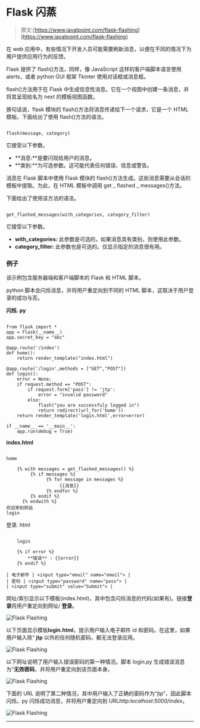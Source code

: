 # Flask 闪蒸

> 原文:[https://www.javatpoint.com/flask-flashing](https://www.javatpoint.com/flask-flashing)

在 web 应用中，有些情况下开发人员可能需要刷新消息，以便在不同的情况下为用户提供应用行为的反馈。

Flask 提供了 flash()方法，同样，像 JavaScript 这样的客户端脚本语言使用 alerts，或者 python GUI 框架 Tkinter 使用对话框或消息框。

flash()方法用于在 Flask 中生成信息性消息。它在一个视图中创建一条消息，并将其呈现给名为 next 的模板视图函数。

换句话说，flask 模块的 flash()方法将消息传递给下一个请求，它是一个 HTML 模板。下面给出了使用 flash()方法的语法。

```

flash(message, category) 

```

它接受以下参数。

*   **消息:**是要闪现给用户的消息。
*   **类别:**为可选参数。这可能代表任何错误、信息或警告。

消息在 Flask 脚本中使用 Flask 模块的 flash()方法生成。这些消息需要从会话的模板中提取。为此，在 HTML 模板中调用 get _ flashed _ messages()方法。

下面给出了使用该方法的语法。

```

get_flashed_messages(with_categories, category_filter)

```

它接受以下参数。

*   **with_categories:** 此参数是可选的，如果消息具有类别，则使用此参数。
*   **category_filter:** 此参数也是可选的。仅显示指定的消息很有用。

### 例子

该示例包含服务器端和客户端脚本的 Flask 和 HTML 脚本。

python 脚本会闪烁消息，并将用户重定向到不同的 HTML 脚本，这取决于用户登录的成功与否。

**闪烁. py**

```

from flask import *
app = Flask(__name__)
app.secret_key = "abc"

@app.route('/index')
def home():
	return render_template("index.html")

@app.route('/login',methods = ["GET","POST"])
def login():
	error = None;
	if request.method == "POST":
		if request.form['pass'] != 'jtp':
			error = "invalid password"
		else:
			flash("you are successfuly logged in")
			return redirect(url_for('home'))
	return render_template('login.html',error=error)

if __name__ == '__main__':
	app.run(debug = True)

```

**index.html**

```

home

	{% with messages = get_flashed_messages() %}
         {% if messages %}
               {% for message in messages %}
               		{{消息}}
               {% endfor %}
         {% endif %}
      {% endwith %}
欢迎来到网站
login

```

登录. html

```

	login

	{% if error %}
		**错误** : {{error}}
	{% endif %}

| 电子邮件 | <input type="email" name="email"> |
| 密码 | <input type="password" name="pass"> |
| <input type="submit" value="Submit"> |

```

网址/索引显示以下模板(index.html)，其中包含闪烁消息的代码(如果有)。链接**登录**将用户重定向到网址/ **登录**。

![Flask Flashing](../Images/ebdf75828eb07c255670d6cb3cd27c06.png)

以下页面显示模板**login.html**，提示用户输入电子邮件 id 和密码。在这里，如果用户输入除“ **jtp** 以外的任何随机密码，都无法登录应用。

![Flask Flashing](../Images/0ae9693bc145d7a8d568b15030bb8052.png)

以下网址说明了用户输入错误密码的第一种情况。脚本 login.py 生成错误消息为“**无效密码**，并将用户重定向到该页面本身。

![Flask Flashing](../Images/59bda9a17eeacd2108f05db2dfde14c2.png)

下面的 URL 说明了第二种情况，其中用户输入了正确的密码作为“jtp”，因此脚本闪烁。py 闪烁成功消息，并将用户重定向到 URL*http:localhost:5000/index*。

![Flask Flashing](../Images/ef0000489cbf7b158914d2c971a80962.png)

* * *